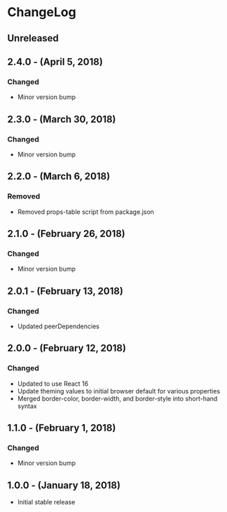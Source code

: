 ChangeLog
=========

Unreleased
------------------

2.4.0 - (April 5, 2018)
------------------
### Changed
* Minor version bump

2.3.0 - (March 30, 2018)
------------------
### Changed
* Minor version bump

2.2.0 - (March 6, 2018)
------------------
### Removed
* Removed props-table script from package.json

2.1.0 - (February 26, 2018)
------------------
### Changed
* Minor version bump

2.0.1 - (February 13, 2018)
------------------
### Changed
* Updated peerDependencies

2.0.0 - (February 12, 2018)
------------------
### Changed
* Updated to use React 16
* Update theming values to initial browser default for various properties
* Merged border-color, border-width, and border-style into short-hand syntax

1.1.0 - (February 1, 2018)
------------------
### Changed
* Minor version bump

1.0.0 - (January 18, 2018)
-----------------
* Initial stable release
